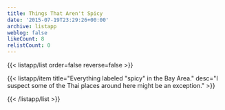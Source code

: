 ```yaml
---
title: Things That Aren't Spicy
date: '2015-07-19T23:29:26+00:00'
archive: listapp
weblog: false
likeCount: 8
relistCount: 0
---
```



{{< listapp/list order=false reverse=false >}}

   {{< listapp/item title="Everything labeled \"spicy\" in the Bay Area."
      desc="I suspect some of the Thai places around here might be an exception." >}}

{{< /listapp/list >}}
